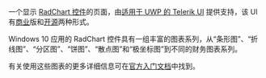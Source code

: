 ﻿一个显示 [RadChart 控件](http://www.telerik.com/universal-windows-platform-ui/chart)的页面，由[适用于 UWP 的 Telerik UI](http://www.telerik.com/universal-windows-platform-ui) 提供支持，该 UI 有[商业](http://www.telerik.com/purchase/universal-windows-platform)版和[开源](https://github.com/telerik/UI-For-UWP)两种形式。

Windows 10 应用的 RadChart 控件具有一组丰富的图表系列，从“条形图”、“折线图”、“分区图”、“饼图”、“散点图”和“极坐标图”到不同的财务图表系列。

有关使用这些图表的更多详细信息可在[官方入门文档](http://docs.telerik.com/windows-universal/controls/radchart/getting-started)中找到。

